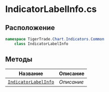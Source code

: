 
# IndicatorLabelInfo.cs
## Расположение
```csharp
namespace TigerTrade.Chart.Indicators.Common  
    class IndicatorLabelInfo
```

## Методы
| Название | Описание |
| --- | --- |
| [`IndicatorLabelInfo`](./metody/IndicatorLabelInfo.md) | *Описание* |
